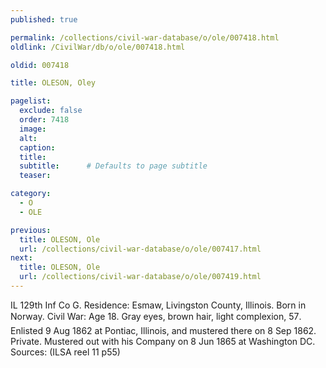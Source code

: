 ```yaml
---
published: true

permalink: /collections/civil-war-database/o/ole/007418.html
oldlink: /CivilWar/db/o/ole/007418.html

oldid: 007418

title: OLESON, Oley

pagelist:
  exclude: false
  order: 7418
  image: 
  alt:
  caption:
  title:
  subtitle:      # Defaults to page subtitle
  teaser:

category: 
  - O 
  - OLE

previous:
  title: OLESON, Ole
  url: /collections/civil-war-database/o/ole/007417.html  
next:
  title: OLESON, Ole
  url: /collections/civil-war-database/o/ole/007419.html   
---
```

IL 129th Inf Co G. Residence: Esmaw, Livingston County, Illinois. Born in Norway. Civil War: Age 18. Gray eyes, brown hair, light complexion, 5&#146;7&#148;. Enlisted 9 Aug 1862 at Pontiac, Illinois, and mustered there on 8 Sep 1862. Private. Mustered out with his Company on 8 Jun 1865 at Washington DC. Sources: (ILSA reel 11 p55)